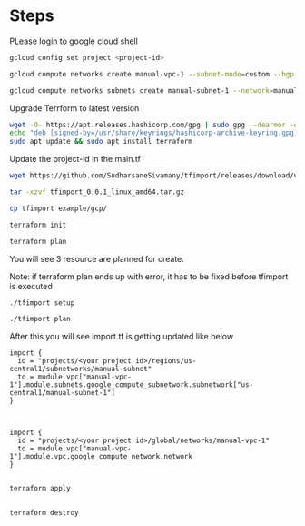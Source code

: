 # Steps 

PLease login to google cloud shell

```bash
gcloud config set project <project-id>

gcloud compute networks create manual-vpc-1 --subnet-mode=custom --bgp-routing-mode=global

gcloud compute networks subnets create manual-subnet-1 --network=manual-vpc-1 --range=10.0.0.0/24 --region=us-central1
```

Upgrade Terrform to latest version

```bash
wget -O- https://apt.releases.hashicorp.com/gpg | sudo gpg --dearmor -o /usr/share/keyrings/hashicorp-archive-keyring.gpg
echo "deb [signed-by=/usr/share/keyrings/hashicorp-archive-keyring.gpg] https://apt.releases.hashicorp.com $(lsb_release -cs) main" | sudo tee /etc/apt/sources.list.d/hashicorp.list
sudo apt update && sudo apt install terraform

```

Update the project-id in the main.tf

```bash
wget https://github.com/SudharsaneSivamany/tfimport/releases/download/v0.0.1/tfimport_0.0.1_linux_amd64.tar.gz

tar -xzvf tfimport_0.0.1_linux_amd64.tar.gz 

cp tfimport example/gcp/

terraform init

terraform plan   
```

You will see 3 resource are planned for create. 

Note: if terraform plan ends up with error, it has to be fixed before tfimport is executed 

```bash
./tfimport setup

./tfimport plan
```


After this you will see import.tf is getting updated like below 
```hcl
import {
  id = "projects/<your project id>/regions/us-central1/subnetworks/manual-subnet"
  to = module.vpc["manual-vpc-1"].module.subnets.google_compute_subnetwork.subnetwork["us-central1/manual-subnet-1"]
}



import {
  id = "projects/<your project id>/global/networks/manual-vpc-1"
  to = module.vpc["manual-vpc-1"].module.vpc.google_compute_network.network
}


```

```bash
terraform apply


terraform destroy
```




